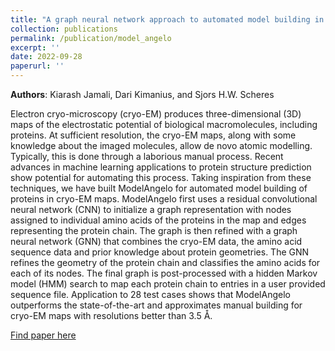 ```yaml
---
title: "A graph neural network approach to automated model building in cryo-EM maps"
collection: publications
permalink: /publication/model_angelo
excerpt: ''
date: 2022-09-28
paperurl: ''
---
```

**Authors**: Kiarash Jamali, Dari Kimanius, and Sjors H.W. Scheres 

Electron cryo-microscopy (cryo-EM) produces three-dimensional (3D) maps of the electrostatic potential of biological macromolecules, including proteins. At sufficient resolution, the cryo-EM maps, along with some knowledge about the imaged molecules, allow de novo atomic modelling. Typically, this is done through a laborious manual process. Recent advances in machine learning applications to protein structure prediction show potential for automating this process. Taking inspiration from these techniques, we have built ModelAngelo for automated model building of proteins in cryo-EM maps. ModelAngelo first uses a residual convolutional neural network (CNN) to initialize a graph representation with nodes assigned to individual amino acids of the proteins in the map and edges representing the protein chain. The graph is then refined with a graph neural network (GNN) that combines the cryo-EM data, the amino acid sequence data and prior knowledge about protein geometries. The GNN refines the geometry of the protein chain and classifies the amino acids for each of its nodes. The final graph is post-processed with a hidden Markov model (HMM) search to map each protein chain to entries in a user provided sequence file. Application to 28 test cases shows that ModelAngelo outperforms the state-of-the-art and approximates manual building for cryo-EM maps with resolutions better than 3.5 Å.

[Find paper here](https://arxiv.org/abs/2210.00006)